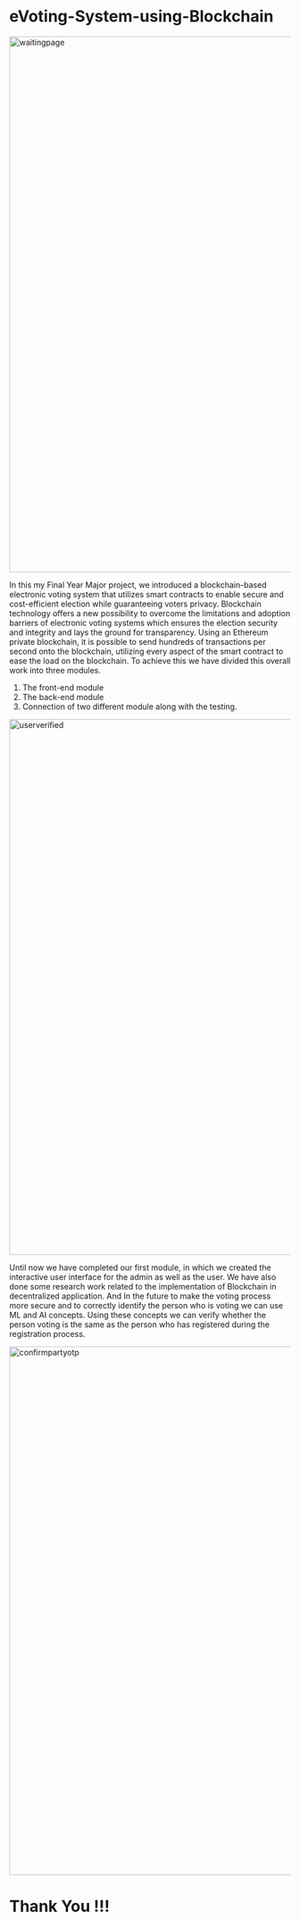 ﻿# eVoting-System-using-Blockchain
 
<img width="960" alt="waitingpage" src="https://github.com/user-attachments/assets/c68c3728-31ed-42bb-affe-f7dbd25ce460" />

In this my Final Year Major project, we introduced a blockchain-based electronic voting system that utilizes 
smart contracts to enable secure and cost-efficient election while guaranteeing voters 
privacy. Blockchain technology offers a new possibility to overcome the limitations 
and adoption barriers of electronic voting systems which ensures the election security 
and integrity and lays the ground for transparency. Using an Ethereum private 
blockchain, it is possible to send hundreds of transactions per second onto the 
blockchain, utilizing every aspect of the smart contract to ease the load on the 
blockchain. To achieve this we have divided this overall work into three modules. 
1. The front-end module 
2. The back-end module 
3. Connection of two different module along with the testing.

<img width="960" alt="userverified" src="https://github.com/user-attachments/assets/ab170a8d-034e-49f6-ae4d-c4ae1c686a6c" />

Until now we have completed our first module, in which we created the interactive user
interface for the admin as well as the user. We have also done some research work 
related to the implementation of Blockchain in decentralized application. 
And In the future to make the voting process more secure and to correctly identify the 
person who is voting we can use ML and AI concepts. Using these concepts we can 
verify whether the person voting is the same as the person who has registered during 
the registration process. 

<img width="947" alt="confirmpartyotp" src="https://github.com/user-attachments/assets/359030dd-7c46-43bc-b503-e9d1c5913b43" />

# Thank You !!!


   

